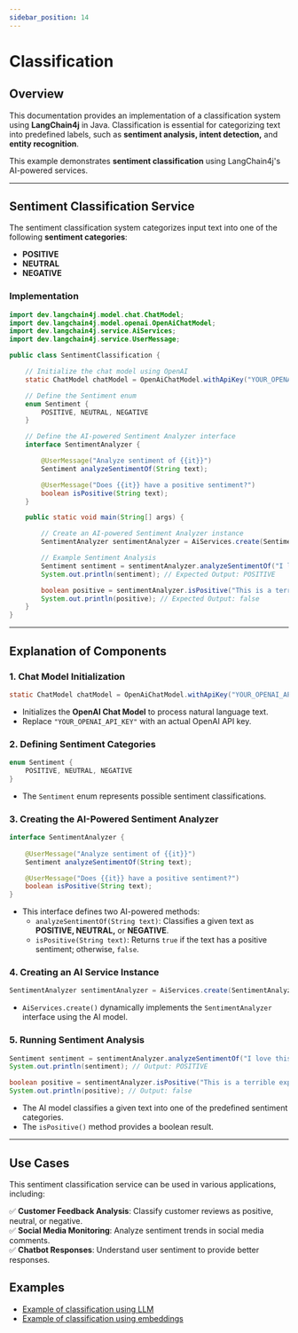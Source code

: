 ```yaml
---
sidebar_position: 14
---
```


# Classification

## **Overview**
This documentation provides an implementation of a classification system using **LangChain4j** in Java. Classification is essential for categorizing text into predefined labels, such as **sentiment analysis, intent detection,** and **entity recognition**.

This example demonstrates **sentiment classification** using LangChain4j's AI-powered services.

---

## **Sentiment Classification Service**
The sentiment classification system categorizes input text into one of the following **sentiment categories**:
- **POSITIVE**
- **NEUTRAL**
- **NEGATIVE**

### **Implementation**
```java
import dev.langchain4j.model.chat.ChatModel;
import dev.langchain4j.model.openai.OpenAiChatModel;
import dev.langchain4j.service.AiServices;
import dev.langchain4j.service.UserMessage;

public class SentimentClassification {

    // Initialize the chat model using OpenAI
    static ChatModel chatModel = OpenAiChatModel.withApiKey("YOUR_OPENAI_API_KEY");

    // Define the Sentiment enum
    enum Sentiment {
        POSITIVE, NEUTRAL, NEGATIVE
    }

    // Define the AI-powered Sentiment Analyzer interface
    interface SentimentAnalyzer {

        @UserMessage("Analyze sentiment of {{it}}")
        Sentiment analyzeSentimentOf(String text);

        @UserMessage("Does {{it}} have a positive sentiment?")
        boolean isPositive(String text);
    }

    public static void main(String[] args) {

        // Create an AI-powered Sentiment Analyzer instance
        SentimentAnalyzer sentimentAnalyzer = AiServices.create(SentimentAnalyzer.class, chatModel);

        // Example Sentiment Analysis
        Sentiment sentiment = sentimentAnalyzer.analyzeSentimentOf("I love this product!");
        System.out.println(sentiment); // Expected Output: POSITIVE

        boolean positive = sentimentAnalyzer.isPositive("This is a terrible experience.");
        System.out.println(positive); // Expected Output: false
    }
}
```

---

## **Explanation of Components**

### **1. Chat Model Initialization**
```java
static ChatModel chatModel = OpenAiChatModel.withApiKey("YOUR_OPENAI_API_KEY");
```
- Initializes the **OpenAI Chat Model** to process natural language text.
- Replace `"YOUR_OPENAI_API_KEY"` with an actual OpenAI API key.

### **2. Defining Sentiment Categories**
```java
enum Sentiment {
    POSITIVE, NEUTRAL, NEGATIVE
}
```
- The `Sentiment` enum represents possible sentiment classifications.

### **3. Creating the AI-Powered Sentiment Analyzer**
```java
interface SentimentAnalyzer {
    
    @UserMessage("Analyze sentiment of {{it}}")
    Sentiment analyzeSentimentOf(String text);

    @UserMessage("Does {{it}} have a positive sentiment?")
    boolean isPositive(String text);
}
```
- This interface defines two AI-powered methods:
    - `analyzeSentimentOf(String text)`: Classifies a given text as **POSITIVE, NEUTRAL,** or **NEGATIVE**.
    - `isPositive(String text)`: Returns `true` if the text has a positive sentiment; otherwise, `false`.

### **4. Creating an AI Service Instance**
```java
SentimentAnalyzer sentimentAnalyzer = AiServices.create(SentimentAnalyzer.class, chatModel);
```
- `AiServices.create()` dynamically implements the `SentimentAnalyzer` interface using the AI model.

### **5. Running Sentiment Analysis**
```java
Sentiment sentiment = sentimentAnalyzer.analyzeSentimentOf("I love this product!");
System.out.println(sentiment); // Output: POSITIVE

boolean positive = sentimentAnalyzer.isPositive("This is a terrible experience.");
System.out.println(positive); // Output: false
```
- The AI model classifies a given text into one of the predefined sentiment categories.
- The `isPositive()` method provides a boolean result.

---

## **Use Cases**
This sentiment classification service can be used in various applications, including:

✅ **Customer Feedback Analysis**: Classify customer reviews as positive, neutral, or negative.  
✅ **Social Media Monitoring**: Analyze sentiment trends in social media comments.  
✅ **Chatbot Responses**: Understand user sentiment to provide better responses.


## Examples

- [Example of classification using LLM](https://github.com/langchain4j/langchain4j-examples/blob/5c5fc14613101a84fe32b39200e30701fec45194/other-examples/src/main/java/OtherServiceExamples.java#L27)
- [Example of classification using embeddings](https://github.com/langchain4j/langchain4j-examples/blob/main/other-examples/src/main/java/embedding/classification/EmbeddingModelTextClassifierExample.java)
